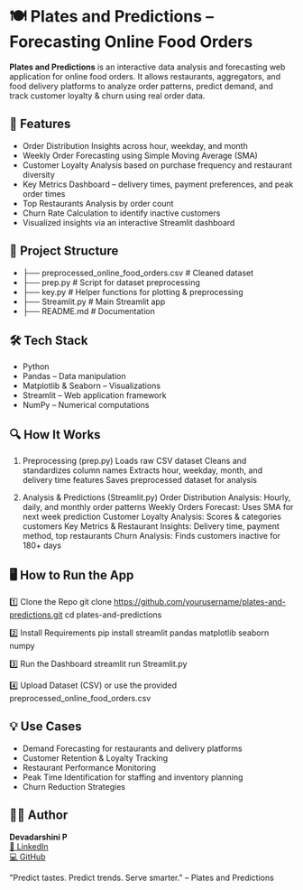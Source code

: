 # 🍽️ Plates and Predictions – Forecasting Online Food Orders

**Plates and Predictions** is an interactive data analysis and forecasting web application for online food orders.
It allows restaurants, aggregators, and food delivery platforms to analyze order patterns, predict demand, and track customer loyalty & churn using real order data.

## 🚀 Features

- Order Distribution Insights across hour, weekday, and month
- Weekly Order Forecasting using Simple Moving Average (SMA)
- Customer Loyalty Analysis based on purchase frequency and restaurant diversity
- Key Metrics Dashboard – delivery times, payment preferences, and peak order times
- Top Restaurants Analysis by order count
- Churn Rate Calculation to identify inactive customers
- Visualized insights via an interactive Streamlit dashboard

## 📂 Project Structure

- ├── preprocessed_online_food_orders.csv   # Cleaned dataset
- ├── prep.py                               # Script for dataset preprocessing
- ├── key.py                                # Helper functions for plotting & preprocessing
- ├── Streamlit.py                          # Main Streamlit app
- ├── README.md                             # Documentation

## 🛠 Tech Stack

- Python
- Pandas – Data manipulation
- Matplotlib & Seaborn – Visualizations
- Streamlit – Web application framework
- NumPy – Numerical computations

## 🔍 How It Works

1. Preprocessing (prep.py)
Loads raw CSV dataset
Cleans and standardizes column names
Extracts hour, weekday, month, and delivery time features
Saves preprocessed dataset for analysis

2. Analysis & Predictions (Streamlit.py)
Order Distribution Analysis: Hourly, daily, and monthly order patterns
Weekly Orders Forecast: Uses SMA for next week prediction
Customer Loyalty Analysis: Scores & categories customers
Key Metrics & Restaurant Insights: Delivery time, payment method, top restaurants
Churn Analysis: Finds customers inactive for 180+ days

## 🖥 How to Run the App

1️⃣ Clone the Repo
git clone https://github.com/yourusername/plates-and-predictions.git
cd plates-and-predictions

2️⃣ Install Requirements
pip install streamlit pandas matplotlib seaborn numpy

3️⃣ Run the Dashboard
streamlit run Streamlit.py

4️⃣ Upload Dataset (CSV) or use the provided preprocessed_online_food_orders.csv

## 💡 Use Cases

- Demand Forecasting for restaurants and delivery platforms
- Customer Retention & Loyalty Tracking
- Restaurant Performance Monitoring
- Peak Time Identification for staffing and inventory planning
- Churn Reduction Strategies

## 👩‍💻 Author
**Devadarshini P**  
[🔗 LinkedIn](https://www.linkedin.com/in/devadarshini-p-707b15202/)  
[💻 GitHub](https://github.com/Devadarshini9000)

"Predict tastes. Predict trends. Serve smarter." – Plates and Predictions
